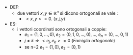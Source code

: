 - DEF: 
	- due vettori $x,y \in\mathbb{R}^n$ si dicono ortogonali se vale :
		- $<x, y>=0$. $(x \bot y)$
- ES:
	- i vettori coordinati sono ortogonali a coppie:
		- $e_{1}=(1,0,...,0), e_{2}=(0,1,0,...,0),...,e_{n}=(0,...,0,1)$
		- $j\ne k\Rightarrow <e_{j},e_{k}>=0$ (_Famiglia ortogonale_)
		- se n=2 $e_{1}=(1,0), e_{2}=(0,1)$
 